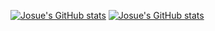 [![Josue's GitHub stats](https://github-readme-stats-i3gt.vercel.app/api?username=josueBarretogit&show_icons=true&theme=radical)](github-readme-stats-hsgxmsj2c-josuedevs-projects.vercel.app)
[![Josue's GitHub stats](https://github-readme-stats-i3gt.vercel.app/api/top-langs/?username=josueBarretogit&show_icons=true&theme=radical)](github-readme-stats-hsgxmsj2c-josuedevs-projects.vercel.app)
